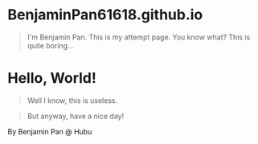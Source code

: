 # BenjaminPan61618.github.io
> I'm Benjamin Pan. This is my attempt page.
You know what?
This is quite boring...

# Hello, World!

> Well I know, this is useless.

> But anyway, have a nice day!

By Benjamin Pan @ Hubu
